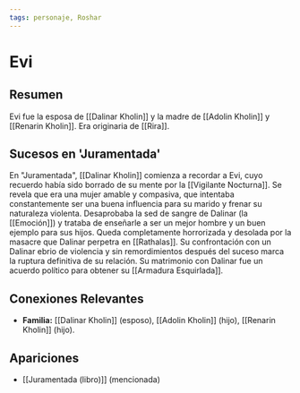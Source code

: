 ```yaml
---
tags: personaje, Roshar
---
```


# Evi

## Resumen
Evi fue la esposa de [[Dalinar Kholin]] y la madre de [[Adolin Kholin]] y [[Renarin Kholin]]. Era originaria de [[Rira]].

## Sucesos en 'Juramentada'
En "Juramentada", [[Dalinar Kholin]] comienza a recordar a Evi, cuyo recuerdo había sido borrado de su mente por la [[Vigilante Nocturna]]. Se revela que era una mujer amable y compasiva, que intentaba constantemente ser una buena influencia para su marido y frenar su naturaleza violenta. Desaprobaba la sed de sangre de Dalinar (la [[Emoción]]) y trataba de enseñarle a ser un mejor hombre y un buen ejemplo para sus hijos. Queda completamente horrorizada y desolada por la masacre que Dalinar perpetra en [[Rathalas]]. Su confrontación con un Dalinar ebrio de violencia y sin remordimientos después del suceso marca la ruptura definitiva de su relación. Su matrimonio con Dalinar fue un acuerdo político para obtener su [[Armadura Esquirlada]].

## Conexiones Relevantes
* **Familia:** [[Dalinar Kholin]] (esposo), [[Adolin Kholin]] (hijo), [[Renarin Kholin]] (hijo).

## Apariciones
* [[Juramentada (libro)]] (mencionada)
